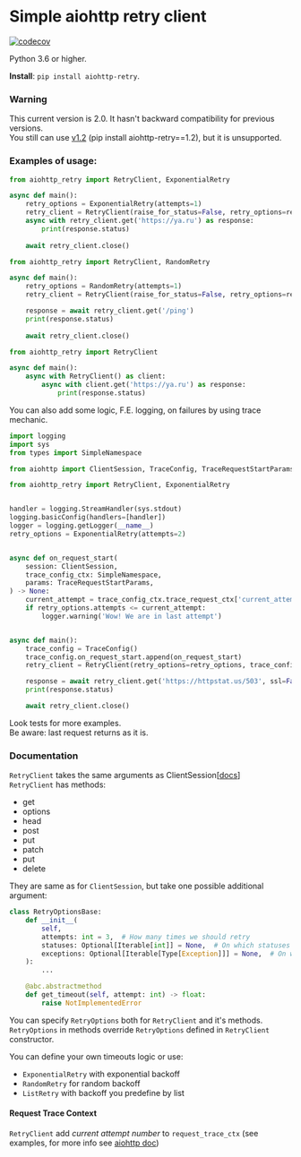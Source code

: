 # Simple aiohttp retry client

[![codecov](https://codecov.io/gh/inyutin/aiohttp_retry/branch/master/graph/badge.svg?token=ZWGAXSF1SP)](https://codecov.io/gh/inyutin/aiohttp_retry)

Python 3.6 or higher.

**Install**: `pip install aiohttp-retry`.

### Warning
This current version is 2.0. It hasn't backward compatibility for previous versions. \
You still can use [v1.2](https://github.com/inyutin/aiohttp_retry/tree/v1.2) (pip install aiohttp-retry==1.2), but it is unsupported.


### Examples of usage:
```python
from aiohttp_retry import RetryClient, ExponentialRetry

async def main():
    retry_options = ExponentialRetry(attempts=1)
    retry_client = RetryClient(raise_for_status=False, retry_options=retry_options)
    async with retry_client.get('https://ya.ru') as response:
        print(response.status)
        
    await retry_client.close()
```
```python
from aiohttp_retry import RetryClient, RandomRetry

async def main():
    retry_options = RandomRetry(attempts=1)
    retry_client = RetryClient(raise_for_status=False, retry_options=retry_options)

    response = await retry_client.get('/ping')
    print(response.status)
        
    await retry_client.close()
```

```python
from aiohttp_retry import RetryClient

async def main():
    async with RetryClient() as client:
        async with client.get('https://ya.ru') as response:
            print(response.status)
```

You can also add some logic, F.E. logging, on failures by using trace mechanic.
```python
import logging
import sys
from types import SimpleNamespace

from aiohttp import ClientSession, TraceConfig, TraceRequestStartParams

from aiohttp_retry import RetryClient, ExponentialRetry


handler = logging.StreamHandler(sys.stdout)
logging.basicConfig(handlers=[handler])
logger = logging.getLogger(__name__)
retry_options = ExponentialRetry(attempts=2)


async def on_request_start(
    session: ClientSession,
    trace_config_ctx: SimpleNamespace,
    params: TraceRequestStartParams,
) -> None:
    current_attempt = trace_config_ctx.trace_request_ctx['current_attempt']
    if retry_options.attempts <= current_attempt:
        logger.warning('Wow! We are in last attempt')


async def main():
    trace_config = TraceConfig()
    trace_config.on_request_start.append(on_request_start)
    retry_client = RetryClient(retry_options=retry_options, trace_configs=[trace_config])

    response = await retry_client.get('https://httpstat.us/503', ssl=False)
    print(response.status)

    await retry_client.close()
```
Look tests for more examples. \
Be aware: last request returns as it is.

### Documentation
`RetryClient` takes the same arguments as ClientSession[[docs](https://docs.aiohttp.org/en/stable/client_reference.html)] \
`RetryClient` has methods:
- get
- options
- head
- post
- put
- patch
- put
- delete

They are same as for `ClientSession`, but take one possible additional argument: 
```python
class RetryOptionsBase:
    def __init__(
        self,
        attempts: int = 3,  # How many times we should retry
        statuses: Optional[Iterable[int]] = None,  # On which statuses we should retry
        exceptions: Optional[Iterable[Type[Exception]]] = None,  # On which exceptions we should retry
    ):
        ...

    @abc.abstractmethod
    def get_timeout(self, attempt: int) -> float:
        raise NotImplementedError

```
You can specify `RetryOptions` both for `RetryClient` and it's methods. 
`RetryOptions` in methods override `RetryOptions` defined in `RetryClient` constructor.

You can define your own timeouts logic or use: 
- ```ExponentialRetry``` with exponential backoff
- ```RandomRetry``` for random backoff
- ```ListRetry``` with backoff you predefine by list

#### Request Trace Context
`RetryClient` add *current attempt number* to `request_trace_ctx` (see examples, 
for more info see [aiohttp doc](https://docs.aiohttp.org/en/stable/client_advanced.html#aiohttp-client-tracing)) 
